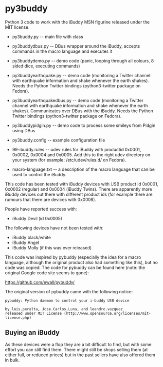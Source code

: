 # py3buddy
Python 3 code to work with the iBuddy MSN figurine released under the MIT license.

* py3buddy.py -- main file with class

* py3buddydbus.py -- DBus wrapper around the iBuddy, accepts commands in the
macro language and executes it

* py3buddydemo.py -- demo code (panic, looping through all colours, 8 sided
dice, executing commands)

* py3buddyearthquake.py -- demo code (monitoring a Twitter channel with
earthquake information and shake whenever the earth shakes). Needs the Python
Twitter bindings (python3-twitter package on Fedora).

* py3buddyearthquakedbus.py -- demo code (monitoring a Twitter channel with
earthquake information and shake whenever the earth shakes). Communicates over
DBus with the iBuddy. Needs the Python Twitter bindings (python3-twitter
package on Fedora).

* py3buddypidgin.py -- demo code to process some smileys from Pidgin using
DBus

* py3buddy.config -- example configuration file

* 99-ibuddy.rules -- udev rules for iBuddy with productid 0x0001, 0x0002,
0x0004 and 0x0005. Add this to the right udev directory on your system (for
example: /etc/udev/rules.d/ on Fedora).

* macro-language.txt -- a description of the macro language that can be used
to control the iBuddy.

This code has been tested with iBuddy devices with USB product id 0x0001, 0x0002
(regular) and 0x0004 (iBuddy Twins). There are apparently more iBuddy devices
out there with different product ids (for example there are rumours that there
are devices with 0x0006).

People have reported success with:

* iBuddy Devil (id 0x0005)

The following devices have not been tested with:

* iBuddy black/white
* iBuddy Angel
* iBuddy Molly (if this was ever released)

This code was inspired by pybuddy (especially the idea for a macro language,
although the original product also had something like this), but no code was
copied. The code for pybuddy can be found here (note: the original Google code
site seems to gone):

https://github.com/ewall/pybuddy/

The original version of pybuddy came with the following notice:

    pybuddy: Python daemon to control your i-buddy USB device

    by luis.peralta, Jose.Carlos.Luna, and leandro.vazquez
    released under MIT License (http://www.opensource.org/licenses/mit-license.php)

## Buying an iBuddy

As these devices were a flop they are a bit difficult to find, but with some
effort you can still find them. There might still be shops selling them (at
either full, or reduced prices) but in the past sellers have also offered
them in bulk.

